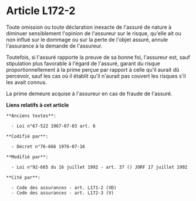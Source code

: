 # Article L172-2

Toute omission ou toute déclaration inexacte de l'assuré de nature à diminuer sensiblement l'opinion de l'assureur sur le
risque, qu'elle ait ou non influé sur le dommage ou sur la perte de l'objet assuré, annule l'assurance à la demande de
l'assureur.

Toutefois, si l'assuré rapporte la preuve de sa bonne foi, l'assureur est, sauf stipulation plus favorable à l'égard de
l'assuré, garant du risque proportionnellement à la prime perçue par rapport à celle qu'il aurait dû percevoir, sauf les cas
où il établit qu'il n'aurait pas couvert les risques s'il les avait connus.

La prime demeure acquise à l'assureur en cas de fraude de l'assuré.

**Liens relatifs à cet article**

	**Anciens textes**:

	  - Loi n°67-522 1967-07-03 art. 6

	**Codifié par**:

	  - Décret n°76-666 1976-07-16

	**Modifié par**:

	  - Loi n°92-665 du 16 juillet 1992 - art. 37 () JORF 17 juillet 1992

	**Cité par**:

	  - Code des assurances - art. L171-2 (VD)
	  - Code des assurances - art. L172-3 (V)
